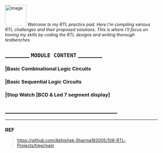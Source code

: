 <img width="70" alt="image" src="https://github.com/user-attachments/assets/763b913a-01cf-44bd-a0ec-20d5fb0637a1"> _Welcome to my RTL practice pad. Here I'm compiling various RTL challenges and their proposed solutions. This is where I'll focus on honing my skills by coding the RTL designs and writing thorough testbenches._

## ________ ```MODULE CONTENT``` ________
### |Basic Combinational Logic Circuits
### |Basic Sequential Logic Circuits
### |Stop Watch [BCD & Led 7 segment display]

## _____________________________________

----------
### REF
> https://github.com/Abhishek-Sharma182005/108-RTL-Projects/tree/main
